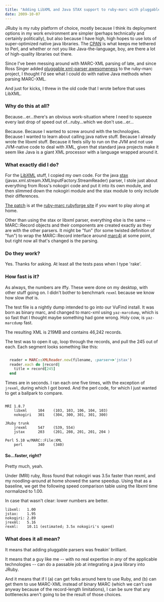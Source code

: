```yaml
---
title: "Adding LibXML and Java STAX support to ruby-marc with pluggable XML parsers"
date: 2009-10-07
---
```


JRuby is my ruby platform of choice, mostly because I think its deployment options in my work environment are simpler (perhaps technically and certainly politically), but also because I have high, high hopes to use lots of super-optimized native java libraries. The [CPAN](http://cpan.perl.org/) is what keeps me tethered to Perl, and whether or not you like Java-the-language, boy, are there a lot of high-quality libraries out there.

Since I've been messing around with MARC-XML parsing of late, and since Ross Singer added [pluggable xml-parser awesomeness](http://groups.google.com/group/blacklight-development/browse_thread/thread/b6f7e064c0cf0bbd/9cd076ca7eeb1293?hl=en&amp;lnk=gst&amp;q=a+few+rubymarc+announcements#9cd076ca7eeb1293) to the ruby-marc project, I thought I'd see what I could do with native Java methods when parsing MARC-XML.

And just for kicks, I threw in the old code that I wrote before that uses LibXML.


### Why do this at all?

Because...er...there's an obvious work-situation where I need to squeeze every last drop of speed out of...ruby...which we don't use...er...

Because. Because I wanted to screw around with the technologies. Because I wanted to learn about calling java native stuff. Because I already wrote the libxml stuff. Because it feels silly to run on the JVM and not use JVM-native code to deal with XML, given that standard java projects make it seem like Java is a giant XML processor with a language wrapped around it.


### What exactly did I do?

For the [LibXML](http://libxml.rubyforge.org/) stuff, I copied my own code. For the java [stax](http://en.wikipedia.org/wiki/StAX) (javax.xml.stream.XMLInputFactory.StreamReader) parser, I stole just about everything from Ross's nokogiri code and put it into its own module, and then slimmed down the nokogiri module and the stax module to only include their differences. 


[The patch](http://rubyforge.org/tracker/index.php?func=detail&aid=27253&group_id=964&atid=3783) is at the [ruby-marc rubyforge site](http://rubyforge.org/projects/marc/) if you want to play along at home.


Other than using the stax or libxml parser, everything else is the same -- MARC::Record objects and their components are created exactly as they are with the other parsers. It might be "fun" (for some twisted definition of "fun") to wrap the MARC::Record interface around [marc4j](http://marc4j.tigris.org/) at some point, but right now all that's changed is the parsing. 

### Do they work?

Yes. Thanks for asking. At least all the tests pass when I type 'rake'. 


### How fast is it?

As always, the numbers are iffy. These were done on my desktop, with other stuff going on. I didn't bother to benchmark `rexml` because we know how slow *that* is.

The test file is a nightly dump intended to go into our VuFind install. It was born as binary marc, and changed to marc-xml using `yaz-marcdump`, which is so fast that I thought maybe something had gone wrong. Holy cow, is `yaz-marcdump` fast. 

The resulting XML is 219MB and contains 46,242 records.

The test was to open it up, loop through the records, and pull the 245 out of each. Each segment looks something like this:


~~~ruby

  reader = MARC::XMLReader.new(filename, :parser=>'jstax')
  reader.each do |record|
    title = record[245]
  end

~~~

Times are in seconds. I ran each one five times, with the exception of `jrexml`, during which I got bored.  And the perl code, for which I just wanted to get a ballpark to compare.


~~~

MRI 1.8.7
    libxml     104    (103, 103, 106, 104, 103)
    nokogiri   301    (304, 300, 301, 301, 300)

JRuby trunk
    jrexml     547    (539, 554)
    jstax      203    (201, 208, 201, 201, 204 )
    
Perl 5.10 w/MARC::File:XML
    perl       340    (340)

~~~~
   
    

#### So...faster, right?

Pretty much, yeah.

Under (MRI) ruby, Ross found that nokogiri was 3.5x faster than rexml, and my noodling-around at home showed the same speedup. Using that as a baseline, we get the following speed comparison table using the libxml time normalized to 1.00.

In case that wasn't clear: lower numbers are better.

    libxml:   1.00
    jstax:    1.95
    nokogiri: 2.89
    jrexml:   5.16
    rexml:    10.11 (estimated; 3.5x nokogiri's speed)


### What does it all mean?

It means that adding pluggable parsers was freakin' brilliant.

It means that a guy like me -- with no real expertise in *any* of the applicable technologies -- can do a passable job at integrating a java library into JRuby.

And it means that if I (a) can get folks around here to use Ruby, and (b) can get them to use MARC-XML instead of binary MARC (which we can't use anyway because of the record-length limitations), I can be sure that any bottlenecks aren't going to be the result of those choices.
